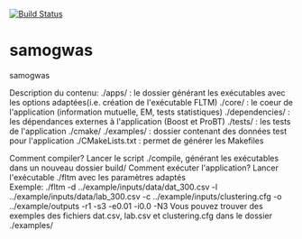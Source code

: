 [![Build Status](https://api.travis-ci.org/samogwas/samogwas.png)](https://travis-ci.org/samogwas/samogwas)

# samogwas
samogwas 

Description du contenu:
	    ./apps/		: le dossier générant les exécutables avec les options adaptées(i.e. création de l'exécutable FLTM)
	    ./core/		: le coeur de l'application (information mutuelle, EM, tests statistiques)
	    ./dependencies/	: les dépendances externes à l'application (Boost et ProBT)
	    ./tests/		: les tests de l'application
	    ./cmake/
	    ./examples/		: dossier contenant des données test pour l'application
	    ./CMakeLists.txt	: permet de générer les Makefiles

	    
Comment compiler?
	    Lancer le script ./compile, générant les exécutables dans un nouveau dossier build/
Comment exécuter l'application?
	    Lancer l'exécutable ./fltm avec les paramètres adaptés	
Exemple:
./fltm -d ../example/inputs/data/dat_300.csv -l ../example/inputs/data/lab_300.csv -c ../example/inputs/clustering.cfg -o ../example/outputs -r1 -s3 -e0.01 -i0.0 -N3 
Vous pouvez trouver des exemples des fichiers dat.csv, lab.csv et clustering.cfg dans le dossier ./examples/
